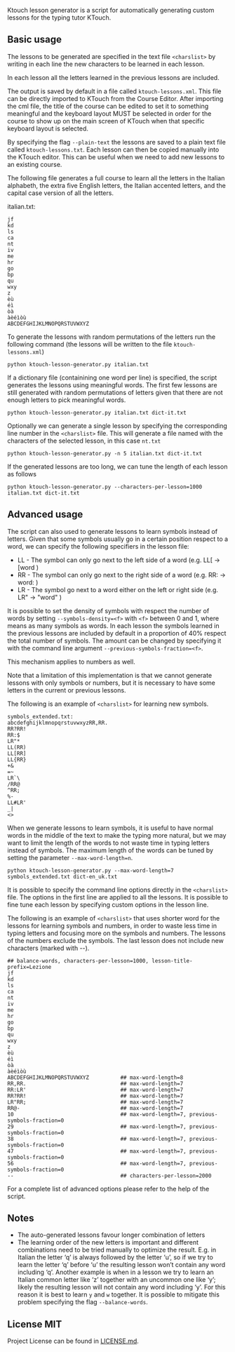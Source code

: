 Ktouch lesson generator is a script for automatically generating custom lessons for the typing tutor KTouch.

Basic usage
-----------

The lessons to be generated are specified in the text file `<charslist>` by writing in each line the new characters
to be learned in each lesson.

In each lesson all the letters learned in the previous lessons are included.

The output is saved by default in a file called `ktouch-lessons.xml`. This file can be directly imported to KTouch
from the Course Editor. After importing the cml file, the title of the course can be edited to set it to something
meaningful and the keyboard layout MUST be selected in order for the course to show up on the main screen of KTouch when
that specific keyboard layout is selected.

By specifying the flag `--plain-text` the lessons are saved to a plain text file called `ktouch-lessons.txt`.
Each lesson can then be copied manually into the KTouch editor. This can be useful when we need to add new lessons to
an existing course.

The following file generates a full course to learn all the letters in the Italian alphabeth, the extra five English letters, the Italian accented letters, and the capital case version of all the letters.

italian.txt:

```
jf
kd
ls
ca
nt
iv
me
hr
go
bp
qu
wxy
z
èù
éì
òà
àèéìòù
ABCDEFGHIJKLMNOPQRSTUVWXYZ
```

To generate the lessons with random permutations  of the letters run the following command
(the lessons will be written to the file `ktouch-lessons.xml`)

```
python ktouch-lesson-generator.py italian.txt
```

If a dictionary file (containining one word per line) is specified, the script generates the lessons
using meaningful words. The first few lessons are still generated with random permutations of letters
given that there are not enough letters to pick meaningful words.

```
python ktouch-lesson-generator.py italian.txt dict-it.txt
```

Optionally we can generate a single lesson by specifying the corresponding line number in the `<charslist>` file.
This will generate a file named with the characters of the selected lesson, in this case `nt.txt`

```
python ktouch-lesson-generator.py -n 5 italian.txt dict-it.txt
```

If the generated lessons are too long, we can tune the length of each lesson as follows

```
python ktouch-lesson-generator.py --characters-per-lesson=1000 italian.txt dict-it.txt
```

Advanced usage
--------------

The script can also used to generate lessons to learn symbols instead of letters. Given that some symbols
usually go in a certain position respect to a word, we can specify the following specifiers in the lesson file:

- LL - The symbol can only go next to the left side of a word (e.g. LL[ -> [word )
- RR - The symbol can only go next to the right side of a word (e.g. RR: -> word: )
- LR - The symbol go next to a word either on the left or right side (e.g. LR" -> "word" )

It is possible to set the density of symbols with respect the number of words by setting `--symbols-density=<f>`
with `<f>` between 0 and 1, where  means as many symbols as words.
In each lesson the symbols learned in the previous lessons are included by default in a proportion of
40% respect the total number of symbols. The amount can be changed by specifying it with the command line
argument `--previous-symbols-fraction=<f>`.

This mechanism applies to numbers as well.

Note that a limitation of this implementation is that we cannot generate lessons with only symbols or
numbers, but it is necessary to have some letters in the current or previous lessons.

The following is an example of `<charslist>` for learning new symbols.

```
symbols_extended.txt:
abcdefghijklmnopqrstuvwxyzRR,RR.
RR?RR!
RR:$
LR"*
LL(RR)
LL[RR]
LL{RR}
+&
=~
LR`\
/RR@
^RR;
%-
LL#LR'
_|
<>
```

When we generate lessons to learn symbols, it is useful to have normal words in the middle of the text to make the
typing more natural, but we may want to limit the length of the words to not waste time in typing letters instead of
symbols. The maximum length of the words can be tuned by setting the parameter `--max-word-length=n`.

```
python ktouch-lesson-generator.py --max-word-length=7 symbols_extended.txt dict-en_uk.txt
```

It is possible to specify the command line options directly in the `<charslist>` file. The options
in the first line are applied to all the lessons. It is possible to fine tune each lesson by
specifying custom options in the lesson line.

The following is an example of `<charslist>` that uses shorter word for the lessons for learning
symbols and numbers, in order to waste less time in typing letters and focusing more on the symbols
and numbers. The lessons of the numbers exclude the symbols. The last lesson does not include new
characters (marked with --).

```
## balance-words, characters-per-lesson=1000, lesson-title-prefix=Lezione
jf
kd
ls
ca
nt
iv
me
hr
go
bp
qu
wxy
z
èù
éì
òà
àèéìòù
ABCDEFGHIJKLMNOPQRSTUVWXYZ          ## max-word-length=8
RR,RR.                              ## max-word-length=7
RR:LR'                              ## max-word-length=7
RR?RR!                              ## max-word-length=7
LR"RR;                              ## max-word-length=7
RR@-                                ## max-word-length=7
10                                  ## max-word-length=7, previous-symbols-fraction=0
29                                  ## max-word-length=7, previous-symbols-fraction=0
38                                  ## max-word-length=7, previous-symbols-fraction=0
47                                  ## max-word-length=7, previous-symbols-fraction=0
56                                  ## max-word-length=7, previous-symbols-fraction=0
--                                  ## characters-per-lesson=2000
```

For a complete list of advanced options please refer to the help of the script.

Notes
-----

- The auto-generated lessons favour longer combination of letters
- The learning order of the new letters is important and different combinations need to be tried manually to optimize
the result. E.g. in Italian the letter ‘q’ is always followed by the letter ‘u’, so if we try
to learn the letter ‘q’ before ‘u’ the resulting lesson won’t contain any word including ‘q’. Another example is when in
a lesson we try to learn an Italian common letter like ‘z’ together with an uncommon one like ‘y’;
likely the resulting lesson will not contain any word including ‘y’. For this reason it is best to learn `y` and `w`
together. It is possible to mitigate this problem specifying the flag `--balance-words`.

License MIT
-----------

Project License can be found in [LICENSE.md](https://github.com/simgunz/ktouch-lesson-generator/blob/master/LICENSE.md).

